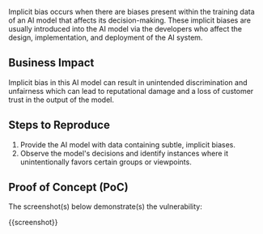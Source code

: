 Implicit bias occurs when there are biases present within the training data of an AI model that affects its decision-making. These implicit biases are usually introduced into the AI model via the developers who affect the design, implementation, and deployment of the AI system.

## Business Impact

Implicit bias in this AI model can result in unintended discrimination and unfairness which can lead to reputational damage and a loss of customer trust in the output of the model.

## Steps to Reproduce

1. Provide the AI model with data containing subtle, implicit biases.
1. Observe the model's decisions and identify instances where it unintentionally favors certain groups or viewpoints.

## Proof of Concept (PoC)

The screenshot(s) below demonstrate(s) the vulnerability:

{{screenshot}}
